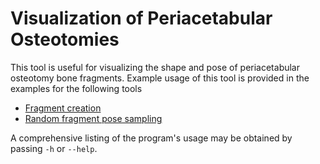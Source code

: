 # Visualization of Periacetabular Osteotomies
This tool is useful for visualizing the shape and pose of periacetabular osteotomy bone fragments.
Example usage of this tool is provided in the examples for the following tools
  * [Fragment creation](../create_fragment)
  * [Random fragment pose sampling](../sample_frag_moves)

A comprehensive listing of the program's usage may be obtained by passing `-h` or `--help`.
